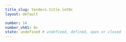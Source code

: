 ```yaml
---
title_slug: tenders.title.lot9c
layout: default

number: 14
number_vh81: 9c
state: undefined # undefined, defined, open or closed
---
```

